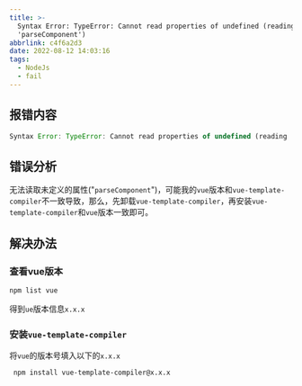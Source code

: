 ```yaml
---
title: >-
  Syntax Error: TypeError: Cannot read properties of undefined (reading
  'parseComponent')
abbrlink: c4f6a2d3
date: 2022-08-12 14:03:16
tags:
  - NodeJs
  - fail
---
```


## 报错内容

```javascript
Syntax Error: TypeError: Cannot read properties of undefined (reading 'parseComponent')
```

## 错误分析

无法读取未定义的属性("`parseComponent`")，可能我的`vue`版本和`vue-template-compiler`不一致导致，那么，先卸载`vue-template-compiler`，再安装`vue-template-compiler`和`vue`版本一致即可。

## 解决办法

### 查看vue版本

```bash
npm list vue
```

得到`ue`版本信息`x.x.x`

### 安装`vue-template-compiler`

将`vue`的版本号填入以下的`x.x.x`

```bash
 npm install vue-template-compiler@x.x.x
```


